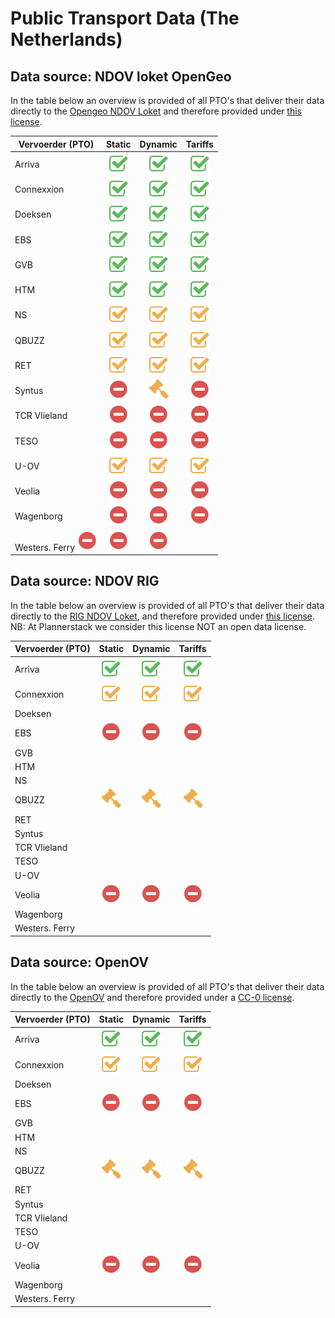 # Public Transport Data (The Netherlands)

<!-- ICONS
![Available](/images/check-square-o_5cb85c_32.png "Available")
![Limited](/images/check-square-o_f0ad4e_32.png "Limited")
![Not available](/images/minus-circle_d9534f_32.png "Not available")
![Legal](/images/legal_f0ad4e_32.png "Legal")
 -->

## Data source: NDOV loket OpenGeo

In the table below an overview is provided of all PTO's that deliver their data directly to the [Opengeo NDOV Loket](https://ndovloket.nl/) and therefore provided under [this license](https://ndovloket.nl/media/pdf/voorbeeld-leverings-overeenkomst.pdf).


| Vervoerder (PTO) |                                Static                                |                                Dynamic                               |                                Tariffs                               |
|------------------|:--------------------------------------------------------------------:|:--------------------------------------------------------------------:|:--------------------------------------------------------------------:|
| Arriva           |    ![Available](/images/check-square-o_5cb85c_32.png "Available")    |    ![Available](/images/check-square-o_5cb85c_32.png "Available")    |    ![Available](/images/check-square-o_5cb85c_32.png "Available")    |
| Connexxion       |    ![Available](/images/check-square-o_5cb85c_32.png "Available")    |    ![Available](/images/check-square-o_5cb85c_32.png "Available")    |    ![Available](/images/check-square-o_5cb85c_32.png "Available")    |
| Doeksen          |    ![Available](/images/check-square-o_5cb85c_32.png "Available")    |    ![Available](/images/check-square-o_5cb85c_32.png "Available")    |    ![Available](/images/check-square-o_5cb85c_32.png "Available")    |              
| EBS              |    ![Available](/images/check-square-o_5cb85c_32.png "Available")    |    ![Available](/images/check-square-o_5cb85c_32.png "Available")    |    ![Available](/images/check-square-o_5cb85c_32.png "Available")    |
| GVB              |    ![Available](/images/check-square-o_5cb85c_32.png "Available")    |    ![Available](/images/check-square-o_5cb85c_32.png "Available")    |    ![Available](/images/check-square-o_5cb85c_32.png "Available")    | 
| HTM              |    ![Available](/images/check-square-o_5cb85c_32.png "Available")    |    ![Available](/images/check-square-o_5cb85c_32.png "Available")    |    ![Available](/images/check-square-o_5cb85c_32.png "Available")    |
| NS               | ![Limited](/images/check-square-o_f0ad4e_32.png "Limited")           | ![Limited](/images/check-square-o_f0ad4e_32.png "Limited")           | ![Limited](/images/check-square-o_f0ad4e_32.png "Limited")           |
| QBUZZ            | ![Limited](/images/check-square-o_f0ad4e_32.png "Limited")           | ![Limited](/images/check-square-o_f0ad4e_32.png "Limited")           | ![Limited](/images/check-square-o_f0ad4e_32.png "Limited")           |
| RET              | ![Limited](/images/check-square-o_f0ad4e_32.png "Limited")           | ![Limited](/images/check-square-o_f0ad4e_32.png "Limited")           | ![Limited](/images/check-square-o_f0ad4e_32.png "Limited")           |
| Syntus           | ![Not available](/images/minus-circle_d9534f_32.png "Not available") | ![Legal](/images/legal_f0ad4e_32.png "Legal") | ![Not available](/images/minus-circle_d9534f_32.png "Not available") |
| TCR Vlieland     | ![Not available](/images/minus-circle_d9534f_32.png "Not available") | ![Not available](/images/minus-circle_d9534f_32.png "Not available") | ![Not available](/images/minus-circle_d9534f_32.png "Not available") |                                                                     |
| TESO             | ![Not available](/images/minus-circle_d9534f_32.png "Not available") | ![Not available](/images/minus-circle_d9534f_32.png "Not available") | ![Not available](/images/minus-circle_d9534f_32.png "Not available") |                                                                   |
| U-OV             | ![Limited](/images/check-square-o_f0ad4e_32.png "Limited")           | ![Limited](/images/check-square-o_f0ad4e_32.png "Limited")           | ![Limited](/images/check-square-o_f0ad4e_32.png "Limited")           |                                                                      |
| Veolia           | ![Not available](/images/minus-circle_d9534f_32.png "Not available") | ![Not available](/images/minus-circle_d9534f_32.png "Not available") | ![Not available](/images/minus-circle_d9534f_32.png "Not available") |
| Wagenborg        | ![Not available](/images/minus-circle_d9534f_32.png "Not available") | ![Not available](/images/minus-circle_d9534f_32.png "Not available") | ![Not available](/images/minus-circle_d9534f_32.png "Not available") |                                                                      |
| Westers. Ferry    ![Not available](/images/minus-circle_d9534f_32.png "Not available") | ![Not available](/images/minus-circle_d9534f_32.png "Not available") | ![Not available](/images/minus-circle_d9534f_32.png "Not available") |

## Data source: NDOV RIG

In the table below an overview is provided of all PTO's that deliver their data directly to the [RIG NDOV Loket](https://reisinformatiegroep.nl/ndovloket/), and therefore provided under [this license](https://reisinformatiegroep.nl/ndovloket/sla). NB: At Plannerstack we consider this license NOT an open data license.

| Vervoerder (PTO) |                                Static                                |                                Dynamic                               |                                Tariffs                               |
|------------------|:--------------------------------------------------------------------:|:--------------------------------------------------------------------:|:--------------------------------------------------------------------:|
| Arriva           |    ![Available](/images/check-square-o_5cb85c_32.png "Available")    |    ![Available](/images/check-square-o_5cb85c_32.png "Available")    |    ![Available](/images/check-square-o_5cb85c_32.png "Available")    |
| Connexxion       | ![Limited](/images/check-square-o_f0ad4e_32.png "Limited")           | ![Limited](/images/check-square-o_f0ad4e_32.png "Limited")           | ![Limited](/images/check-square-o_f0ad4e_32.png "Limited")           |
| Doeksen          |                                                                      |                                                                      |                                                                      |
| EBS              | ![Not available](/images/minus-circle_d9534f_32.png "Not available") | ![Not available](/images/minus-circle_d9534f_32.png "Not available") | ![Not available](/images/minus-circle_d9534f_32.png "Not available") |
| GVB              |                                                                      |                                                                      |                                                                      |
| HTM              |                                                                      |                                                                      |                                                                      |
| NS               |                                                                      |                                                                      |                                                                      |
| QBUZZ            | ![Legal](/images/legal_f0ad4e_32.png "Legal")                        | ![Legal](/images/legal_f0ad4e_32.png "Legal")                        | ![Legal](/images/legal_f0ad4e_32.png "Legal")                        |
| RET              |                                                                      |                                                                      |                                                                      |
| Syntus           |                                                                      |                                                                      |                                                                      |
| TCR Vlieland     |                                                                      |                                                                      |                                                                      |
| TESO             |                                                                      |                                                                      |                                                                      |
| U-OV             |                                                                      |                                                                      |                                                                      |
| Veolia           | ![Not available](/images/minus-circle_d9534f_32.png "Not available") | ![Not available](/images/minus-circle_d9534f_32.png "Not available") | ![Not available](/images/minus-circle_d9534f_32.png "Not available") |
| Wagenborg        |                                                                      |                                                                      |                                                                      |
| Westers. Ferry   |                                                                      |                                                                      |                                                                      |

## Data source: OpenOV

In the table below an overview is provided of all PTO's that deliver their data directly to the [OpenOV](https://http://openov.nl//) and therefore provided under a [CC-0 license](https://creativecommons.org/publicdomain/zero/1.0/).

| Vervoerder (PTO) |                                Static                                |                                Dynamic                               |                                Tariffs                               |
|------------------|:--------------------------------------------------------------------:|:--------------------------------------------------------------------:|:--------------------------------------------------------------------:|
| Arriva           |    ![Available](/images/check-square-o_5cb85c_32.png "Available")    |    ![Available](/images/check-square-o_5cb85c_32.png "Available")    |    ![Available](/images/check-square-o_5cb85c_32.png "Available")    |
| Connexxion       | ![Limited](/images/check-square-o_f0ad4e_32.png "Limited")           | ![Limited](/images/check-square-o_f0ad4e_32.png "Limited")           | ![Limited](/images/check-square-o_f0ad4e_32.png "Limited")           |
| Doeksen          |                                                                      |                                                                      |                                                                      |
| EBS              | ![Not available](/images/minus-circle_d9534f_32.png "Not available") | ![Not available](/images/minus-circle_d9534f_32.png "Not available") | ![Not available](/images/minus-circle_d9534f_32.png "Not available") |
| GVB              |                                                                      |                                                                      |                                                                      |
| HTM              |                                                                      |                                                                      |                                                                      |
| NS               |                                                                      |                                                                      |                                                                      |
| QBUZZ            | ![Legal](/images/legal_f0ad4e_32.png "Legal")                        | ![Legal](/images/legal_f0ad4e_32.png "Legal")                        | ![Legal](/images/legal_f0ad4e_32.png "Legal")                        |
| RET              |                                                                      |                                                                      |                                                                      |
| Syntus           |                                                                      |                                                                      |                                                                      |
| TCR Vlieland     |                                                                      |                                                                      |                                                                      |
| TESO             |                                                                      |                                                                      |                                                                      |
| U-OV             |                                                                      |                                                                      |                                                                      |
| Veolia           | ![Not available](/images/minus-circle_d9534f_32.png "Not available") | ![Not available](/images/minus-circle_d9534f_32.png "Not available") | ![Not available](/images/minus-circle_d9534f_32.png "Not available") |
| Wagenborg        |                                                                      |                                                                      |                                                                      |
| Westers. Ferry   |                                                                      |                                                                      |                                                                      |


